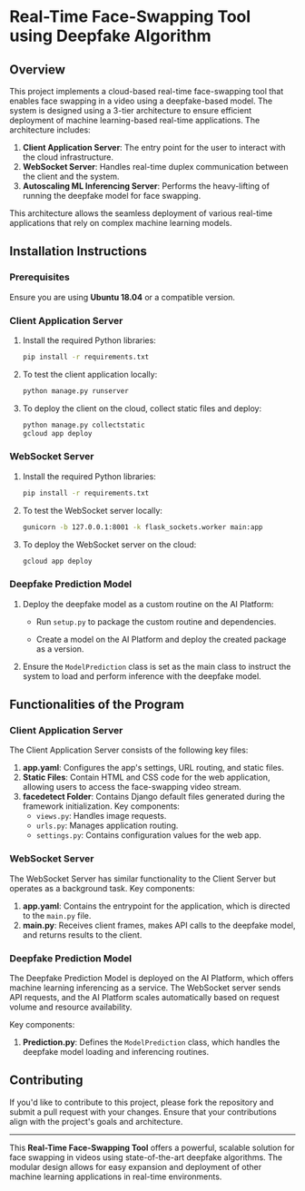 # Real-Time Face-Swapping Tool using Deepfake Algorithm

## Overview

This project implements a cloud-based real-time face-swapping tool that enables face swapping in a video using a deepfake-based model. The system is designed using a 3-tier architecture to ensure efficient deployment of machine learning-based real-time applications. The architecture includes:

1. **Client Application Server**: The entry point for the user to interact with the cloud infrastructure.
2. **WebSocket Server**: Handles real-time duplex communication between the client and the system.
3. **Autoscaling ML Inferencing Server**: Performs the heavy-lifting of running the deepfake model for face swapping.

This architecture allows the seamless deployment of various real-time applications that rely on complex machine learning models.

## Installation Instructions

### Prerequisites

Ensure you are using **Ubuntu 18.04** or a compatible version.

### Client Application Server

1. Install the required Python libraries:
   ```bash
   pip install -r requirements.txt
   ```

2. To test the client application locally:
   ```bash
   python manage.py runserver
   ```

3. To deploy the client on the cloud, collect static files and deploy:
   ```bash
   python manage.py collectstatic
   gcloud app deploy
   ```

### WebSocket Server

1. Install the required Python libraries:
   ```bash
   pip install -r requirements.txt
   ```

2. To test the WebSocket server locally:
   ```bash
   gunicorn -b 127.0.0.1:8001 -k flask_sockets.worker main:app
   ```

3. To deploy the WebSocket server on the cloud:
   ```bash
   gcloud app deploy
   ```

### Deepfake Prediction Model

1. Deploy the deepfake model as a custom routine on the AI Platform:
   
   - Run `setup.py` to package the custom routine and dependencies.
   
   - Create a model on the AI Platform and deploy the created package as a version.

2. Ensure the `ModelPrediction` class is set as the main class to instruct the system to load and perform inference with the deepfake model.

## Functionalities of the Program

### Client Application Server

The Client Application Server consists of the following key files:

1. **app.yaml**: Configures the app's settings, URL routing, and static files.
2. **Static Files**: Contain HTML and CSS code for the web application, allowing users to access the face-swapping video stream.
3. **facedetect Folder**: Contains Django default files generated during the framework initialization. Key components:
   - `views.py`: Handles image requests.
   - `urls.py`: Manages application routing.
   - `settings.py`: Contains configuration values for the web app.

### WebSocket Server

The WebSocket Server has similar functionality to the Client Server but operates as a background task. Key components:

1. **app.yaml**: Contains the entrypoint for the application, which is directed to the `main.py` file.
2. **main.py**: Receives client frames, makes API calls to the deepfake model, and returns results to the client.

### Deepfake Prediction Model

The Deepfake Prediction Model is deployed on the AI Platform, which offers machine learning inferencing as a service. The WebSocket server sends API requests, and the AI Platform scales automatically based on request volume and resource availability.

Key components:

1. **Prediction.py**: Defines the `ModelPrediction` class, which handles the deepfake model loading and inferencing routines.

## Contributing

If you'd like to contribute to this project, please fork the repository and submit a pull request with your changes. Ensure that your contributions align with the project's goals and architecture.

---

This **Real-Time Face-Swapping Tool** offers a powerful, scalable solution for face swapping in videos using state-of-the-art deepfake algorithms. The modular design allows for easy expansion and deployment of other machine learning applications in real-time environments.
